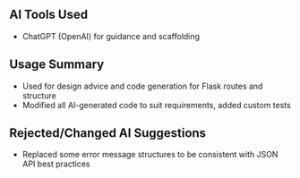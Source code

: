 ## AI Tools Used
- ChatGPT (OpenAI) for guidance and scaffolding

## Usage Summary
- Used for design advice and code generation for Flask routes and structure
- Modified all AI-generated code to suit requirements, added custom tests

## Rejected/Changed AI Suggestions
- Replaced some error message structures to be consistent with JSON API best practices

